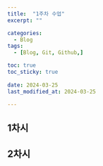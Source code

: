```yaml
---
title:  "1주차 수업" 
excerpt: ""

categories:
  - Blog
tags:
  - [Blog, Git, Github,]

toc: true
toc_sticky: true
 
date: 2024-03-25
last_modified_at: 2024-03-25

---
```



## 1차시



## 2차시


